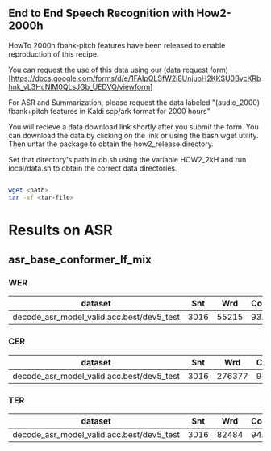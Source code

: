 ## End to End Speech Recognition with How2-2000h


HowTo 2000h fbank-pitch features have been released to enable reproduction of this recipe. 

You can request the use of this data using our (data request form)[https://docs.google.com/forms/d/e/1FAIpQLSfW2i8UnjuoH2KKSU0BvcKRbhnk_vL3HcNlM0QLsJGb_UEDVQ/viewform]

For ASR and Summarization, please request the data labeled "(audio_2000) fbank+pitch features in Kaldi scp/ark format for 2000 hours"

You will recieve a data download link shortly after you submit the form. You can download the data by clicking on the link or using the bash wget utility. Then untar the package to obtain the how2_release directory. 

Set that directory's path in db.sh using the variable HOW2_2kH and run local/data.sh to obtain the correct data directories. 


```bash

wget <path>
tar -xf <tar-file>

```


# Results on ASR


## asr_base_conformer_lf_mix

### WER

|dataset|Snt|Wrd|Corr|Sub|Del|Ins|Err|S.Err|
|---|---|---|---|---|---|---|---|---|
|decode_asr_model_valid.acc.best/dev5_test|3016|55215|93.1|4.8|2.1|1.9|8.8|56.7|

### CER

|dataset|Snt|Wrd|Corr|Sub|Del|Ins|Err|S.Err|
|---|---|---|---|---|---|---|---|---|
|decode_asr_model_valid.acc.best/dev5_test|3016|276377|97.1|1.1|1.9|1.9|4.8|56.7|

### TER

|dataset|Snt|Wrd|Corr|Sub|Del|Ins|Err|S.Err|
|---|---|---|---|---|---|---|---|---|
|decode_asr_model_valid.acc.best/dev5_test|3016|82484|94.1|3.5|2.4|2.2|8.0|56.7|
